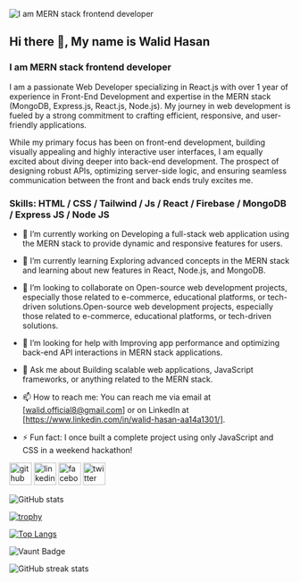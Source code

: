 ![I am MERN stack frontend developer](https://images.prismic.io/loco-blogs/79328284-f97b-489f-924c-eb3b17e34b56_image2.png?auto=compress%2Cformat&rect=0%2C0%2C1999%2C1124&w=3840&fit=max)

## Hi there 👋, My name is Walid Hasan
### I am MERN stack frontend developer


I am a passionate Web Developer specializing in React.js with over 1 year of experience in Front-End Development and expertise in the MERN stack (MongoDB, Express.js, React.js, Node.js). My journey in web development is fueled by a strong commitment to crafting efficient, responsive, and user-friendly applications.

While my primary focus has been on front-end development, building visually appealing and highly interactive user interfaces, I am equally excited about diving deeper into back-end development. The prospect of designing robust APIs, optimizing server-side logic, and ensuring seamless communication between the front and back ends truly excites me.



### Skills: HTML / CSS / Tailwind / Js / React / Firebase / MongoDB / Express JS / Node JS

- 🔭 I’m currently working on Developing a full-stack web application using the MERN stack to provide dynamic and responsive features for users.
  
- 🌱 I’m currently learning Exploring advanced concepts in the MERN stack and learning about new features in React, Node.js, and MongoDB.
  
- 👯 I’m looking to collaborate on Open-source web development projects, especially those related to e-commerce, educational platforms, or tech-driven solutions.Open-source web development projects, especially those related to e-commerce, educational platforms, or tech-driven solutions.
  
- 🤔 I’m looking for help with Improving app performance and optimizing back-end API interactions in MERN stack applications.
  
- 💬 Ask me about Building scalable web applications, JavaScript frameworks, or anything related to the MERN stack.
  
- 📫 How to reach me: You can reach me via email at [walid.official8@gmail.com] or on LinkedIn at [https://www.linkedin.com/in/walid-hasan-aa14a1301/].
  
- ⚡ Fun fact:  I once built a complete project using only JavaScript and CSS in a weekend hackathon! 


[<img src='https://cdn.jsdelivr.net/npm/simple-icons@3.0.1/icons/github.svg' alt='github' height='40'>](https://github.com/walid-official)  [<img src='https://cdn.jsdelivr.net/npm/simple-icons@3.0.1/icons/linkedin.svg' alt='linkedin' height='40'>](https://www.linkedin.com/in/walid-official/)  [<img src='https://cdn.jsdelivr.net/npm/simple-icons@3.0.1/icons/facebook.svg' alt='facebook' height='40'>](https://www.facebook.com/walid-official)  [<img src='https://cdn.jsdelivr.net/npm/simple-icons@3.0.1/icons/twitter.svg' alt='twitter' height='40'>](https://twitter.com/walid-official)  



![GitHub stats](https://github-readme-stats.vercel.app/api?username=walid-official&show_icons=true&count_private=true)  


[![trophy](https://github-profile-trophy.vercel.app/?username=walid-official)](https://github.com/ryo-ma/github-profile-trophy)

[![Top Langs](https://github-readme-stats.vercel.app/api/top-langs/?username=walid-official)](https://github.com/anuraghazra/github-readme-stats)



![Vaunt Badge](https://api.vaunt.dev/v1/github/entities/walid-official/contributions?format=svg&private=true)  

![GitHub streak stats](https://streak-stats.demolab.com/?user=walid-official)  

